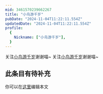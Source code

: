 ```yaml
---
mid: 3461570239662267
title: "小鸟游千岁"
pubDate: "2024-11-04T11:22:11.554Z"
updatedDate: "2024-11-04T11:22:11.554Z"
profile:
  {
    Nickname: ["小鸟游千岁"],
  }
---
```


关注[小鸟游千岁](https://space.bilibili.com/3461570239662267)谢谢喵~ 关注[小鸟游千岁](https://space.bilibili.com/3461570239662267)谢谢喵~

## 此条目有待补充
你可以在[这里](https://github.com/Yuhanawa/VTuber.ICU/edit/master/src/content/v/小鸟游千岁/index.md)编辑本文
